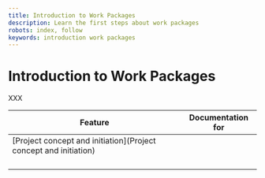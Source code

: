 ```yaml
---
title: Introduction to Work Packages
description: Learn the first steps about work packages
robots: index, follow
keywords: introduction work packages
---
```


# Introduction to Work Packages

XXX

| Feature                                                      | Documentation for |
| ------------------------------------------------------------ | ----------------- |
| [Project concept and initiation](Project concept and initiation) |                   |
|                                                              |                   |
|                                                              |                   |
|                                                              |                   |
|                                                              |                   |

